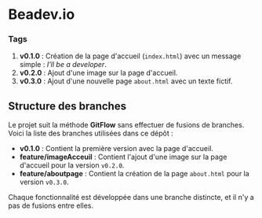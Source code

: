 # Beadev.io

### Tags

1. **v0.1.0** : Création de la page d'accueil (`index.html`) avec un message simple : *I'll be a developer*.
2. **v0.2.0** : Ajout d'une image sur la page d'accueil.
3. **v0.3.0** : Ajout d'une nouvelle page `about.html` avec un texte fictif.

## Structure des branches

Le projet suit la méthode **GitFlow** sans effectuer de fusions de branches. Voici la liste des branches utilisées dans ce dépôt :

- **v0.1.0** : Contient la première version avec la page d'accueil.
- **feature/imageAcceuil** : Contient l'ajout d'une image sur la page d'accueil pour la version `v0.2.0`.
- **feature/aboutpage** : Contient la création de la page `about.html` pour la version `v0.3.0`.

Chaque fonctionnalité est développée dans une branche distincte, et il n'y a pas de fusions entre elles.
